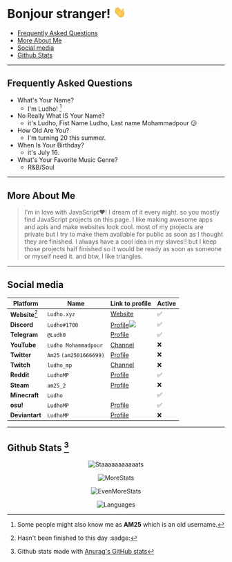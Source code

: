 <!--
Ah hello and welcome to my profile :)
You can do the same for your github profile by creating a repository with the name of your account.
-->
# Bonjour stranger! <img src="assets/Hand.gif" height="28px">

  - [Frequently Asked Questions](#frequently-asked-questions)
  - [More About Me](#more-about-me)
  - [Social media](#social-media)
  - [Github Stats](#github-stats-2)

---

## Frequently Asked Questions

- What's Your Name?
  - I'm Ludho! [^1]
- No Really What IS Your Name?
  - it's Ludho, Fist Name Ludho, Last name Mohammadpour 😕
- How Old Are You?
   - I'm turning 20 this summer.
- When Is Your Birthday?
  - it's July 16.
- What's Your Favorite Music Genre?
  - R&B/Soul

---

## More About Me
> I'm in love with JavaScript♥! I dream of it every night. so you mostly find JavaScript projects on this page. I like making awesome apps and apis and make websites look cool. most of my projects are private but I try to make them available for public as soon as I thought they are finished.
> I always have a cool idea in my slaves!! but I keep those projects half finished so it would be ready as soon as someone or myself need it.
> and btw, I like triangles.

---

## Social media

<div align="center">

Platform|Name|Link to profile|Active  
---|---|---|---  
**Website**[^3]|`Ludho.xyz`|[Website](https://ludho.xyz)|✅
**Discord**|`Ludho#1700`|[Profile<img src="https://discord.c99.nl/widget/theme-4/538014645068234753.png" height="45px">](https://discord.com/users/538014645068234753) |✅
**Telegram**|`@Ludh0`|[Profile](https://t.me/Ludho234)|✅
**YouTube**|`Ludho Mohammadpour`|[Channel](https://www.youtube.com/channel/UCuXZxz4Ej7IQnuU86RfpWOg)|❌
**Twitter**|`Am25` `(am2501666699)`|[Profile](https://twitter.com/am2501666699)|❌
**Twitch**|`ludho_mp`|[Channel](https://www.twitch.tv/ludho_mp)|❌
**Reddit**|`LudhoMP`|[Profile](https://www.reddit.com/user/LudhoMP)|✅
**Steam**|`am25_2`|[Profile](https://steamcommunity.com/id/Am25_2/)|❌
**Minecraft**|`Ludho`||✅
**osu!**|`LudhoMP`|[Profile](https://osu.ppy.sh/users/15257509)|✅
**Deviantart**|`LudhoMP`|[Profile](https://www.deviantart.com/ludhomp)|❌

</div>

---

## Github Stats [^2]
<div align="center">

![Staaaaaaaaaaats](https://github-readme-stats.vercel.app/api?username=Luhdo&theme=gruvbox_duo&show_icons=true&include_all_commits=true&count_private=true&theme=react&hide_border=true&bg_color=323540&title_color=5294E2&icon_color=5294E2&text_color=ffffff&count_private=true)  

![MoreStats](https://github-readme-streak-stats.herokuapp.com/?user=Luhdo&theme=gruvbox_duo&background=323540&hide_border=true&ring=5294E2&currStreakLabel=5294E2&sideNums=FFFFFF&currStreakNum=FFFFFF&sideLabels=5294E2&text_color=ffffff&count_private=true)

 ![EvenMoreStats](https://activity-graph.herokuapp.com/graph?username=Luhdo&custom_title=Luhdo's%20Contribution%20Graph&bg_color=323540&color=5294E2&line=FFFFFF&point=5294E2&hide_border=F84C4C&count_private=true)
 
 ![Languages](https://github-readme-stats.vercel.app/api/top-langs/?username=Luhdo&layout=compact)

</div>

[^1]: Some people might also know me as **AM25** which is an old username.
[^2]: Github stats made with [Anurag's GitHub stats](https://github.com/anuraghazra/github-readme-stats)
[^3]: Hasn't been finished to this day :sadge:
